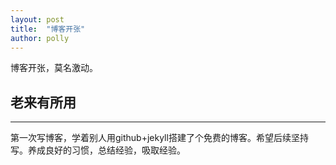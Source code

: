 ```yaml
---
layout: post
title:  "博客开张"
author: polly
---
```


博客开张，莫名激动。

## 老来有所用 
-----

第一次写博客，学着别人用github+jekyll搭建了个免费的博客。希望后续坚持写。养成良好的习惯，总结经验，吸取经验。
